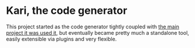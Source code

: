 # Kari, the code generator

This project started as the code generator tightly coupled with [the main project it was used it](https://github.com/PunkyIANG/a-particular-project), but eventually became pretty much a standalone tool, easily extensible via plugins and very flexible. 
